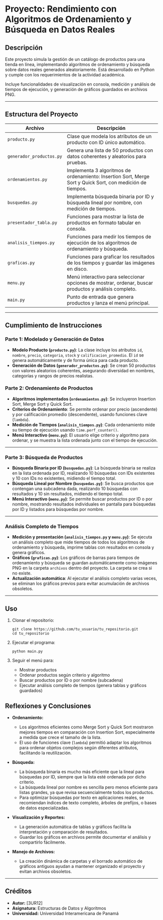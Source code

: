 # Proyecto: Rendimiento con Algoritmos de Ordenamiento y Búsqueda en Datos Reales

## Descripción

Este proyecto simula la gestión de un catálogo de productos para una tienda en línea, implementando algoritmos de ordenamiento y búsqueda sobre datos reales generados aleatoriamente. Está desarrollado en Python y cumple con los requerimientos de la actividad académica.

Incluye funcionalidades de visualización en consola, medición y análisis de tiempos de ejecución, y generación de gráficos guardados en archivos PNG.

---

## Estructura del Proyecto

| Archivo                  | Descripción                                                                                                |
| ------------------------ | ---------------------------------------------------------------------------------------------------------- |
| `producto.py`            | Clase que modela los atributos de un producto con ID único automático.                                     |
| `generador_productos.py` | Genera una lista de 50 productos con datos coherentes y aleatorios para pruebas.                           |
| `ordenamientos.py`       | Implementa 3 algoritmos de ordenamiento: Insertion Sort, Merge Sort y Quick Sort, con medición de tiempos. |
| `busquedas.py`           | Implementa búsqueda binaria por ID y búsqueda lineal por nombre, con medición de tiempos.                  |
| `presentador_tabla.py`   | Funciones para mostrar la lista de productos en formato tabular en consola.                                |
| `analisis_tiempos.py`    | Funciones para medir los tiempos de ejecución de los algoritmos de ordenamiento y búsqueda.                |
| `graficas.py`            | Funciones para graficar los resultados de los tiempos y guardar las imágenes en disco.                     |
| `menu.py`                | Menú interactivo para seleccionar opciones de mostrar, ordenar, buscar productos y análisis completo.      |
| `main.py`                | Punto de entrada que genera productos y lanza el menú principal.                                           |

---

## Cumplimiento de Instrucciones

### Parte 1: Modelado y Generación de Datos

* **Modelo Producto (`producto.py`)**: La clase incluye los atributos `id`, `nombre`, `precio`, `categoria`, `stock` y `calificacion_promedio`. El `id` se genera automáticamente y de forma única para cada producto.
* **Generación de Datos (`generador_productos.py`)**: Se crean 50 productos con valores aleatorios coherentes, asegurando diversidad en nombres, categorías y rangos de precios realistas.

### Parte 2: Ordenamiento de Productos

* **Algoritmos implementados (`ordenamientos.py`)**: Se incluyeron Insertion Sort, Merge Sort y Quick Sort.
* **Criterios de Ordenamiento**: Se permite ordenar por precio (ascendente) y por calificación promedio (descendente), usando funciones clave (`lambda`).
* **Medición de Tiempos (`analisis_tiempos.py`)**: Cada ordenamiento mide su tiempo de ejecución usando `time.perf_counter()`.
* **Menú Interactivo (`menu.py`)**: El usuario elige criterio y algoritmo para ordenar, y se muestra la lista ordenada junto con el tiempo de ejecución.

---

### Parte 3: Búsqueda de Productos

* **Búsqueda Binaria por ID (`busquedas.py`)**: La búsqueda binaria se realiza en la lista ordenada por ID, realizando 10 búsquedas con IDs existentes y 10 con IDs no existentes, midiendo el tiempo total.
* **Búsqueda Lineal por Nombre (`busquedas.py`)**: Se busca productos que contengan una subcadena dada, realizando 10 búsquedas con resultados y 10 sin resultados, midiendo el tiempo total.
* **Menú Interactivo (`menu.py`)**: Se permite buscar productos por ID o por nombre, mostrando resultados individuales en pantalla para búsquedas por ID y listados para búsquedas por nombre.

---

### Análisis Completo de Tiempos

* **Medición y presentación (`analisis_tiempos.py` y `menu.py`)**: Se ejecuta un análisis completo que mide tiempos de todos los algoritmos de ordenamiento y búsqueda, imprime tablas con resultados en consola y genera gráficos.
* **Gráficos (`graficas.py`)**: Los gráficos de barras para tiempos de ordenamiento y búsqueda se guardan automáticamente como imágenes PNG en la carpeta `archivos` dentro del proyecto. La carpeta se crea si no existe.
* **Actualización automática**: Al ejecutar el análisis completo varias veces, se eliminan los gráficos previos para evitar acumulación de archivos obsoletos.

---

## Uso

1. Clonar el repositorio:

   ```
   git clone https://github.com/tu_usuario/tu_repositorio.git
   cd tu_repositorio
   ```

2. Ejecutar el programa:

   ```
   python main.py
   ```

3. Seguir el menú para:

   * Mostrar productos
   * Ordenar productos según criterio y algoritmo
   * Buscar productos por ID o por nombre (subcadena)
   * Ejecutar análisis completo de tiempos (genera tablas y gráficos guardados)


## Reflexiones y Conclusiones

* **Ordenamiento:**

  * Los algoritmos eficientes como Merge Sort y Quick Sort mostraron mejores tiempos en comparación con Insertion Sort, especialmente a medida que crece el tamaño de la lista.
  * El uso de funciones clave (`lambda`) permitió adaptar los algoritmos para ordenar objetos complejos según diferentes atributos, facilitando la reutilización.

* **Búsqueda:**

  * La búsqueda binaria es mucho más eficiente que la lineal para búsquedas por ID, siempre que la lista esté ordenada por dicho criterio.
  * La búsqueda lineal por nombre es sencilla pero menos eficiente para listas grandes, ya que revisa secuencialmente todos los productos.
  * Para optimizar búsquedas por texto en aplicaciones reales, se recomiendan índices de texto completo, árboles de prefijos, o bases de datos especializadas.

* **Visualización y Reportes:**

  * La generación automática de tablas y gráficos facilita la interpretación y comparación de resultados.
  * Guardar los gráficos en archivos permite documentar el análisis y compartirlo fácilmente.

* **Manejo de Archivos:**

  * La creación dinámica de carpetas y el borrado automático de gráficos antiguos ayudan a mantener organizado el proyecto y evitan archivos obsoletos.

---

## Créditos

* **Autor:** \[3UR12]
* **Asignatura:** Estructuras de Datos y Algoritmos
* **Universidad:** Universidad Interamericana de Panamá



